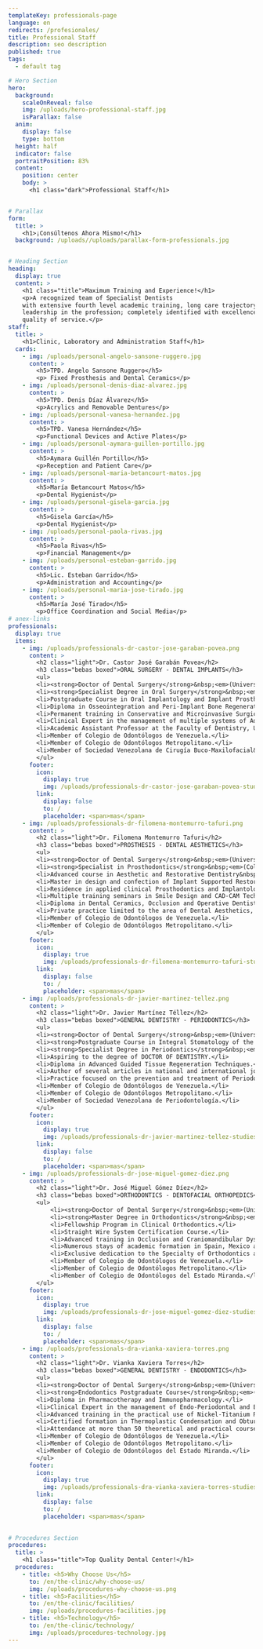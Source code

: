 ```yaml
---
templateKey: professionals-page
language: en
redirects: /profesionales/
title: Professional Staff
description: seo description
published: true
tags:
  - default tag

# Hero Section
hero:
  background:
    scaleOnReveal: false
    img: /uploads/hero-professional-staff.jpg
    isParallax: false
  anim:
    display: false
    type: bottom
  height: half
  indicator: false
  portraitPosition: 83%
  content:
    position: center
    body: >
      <h1 class="dark">Professional Staff</h1>


# Parallax
form:
  title: >
    <h1>¡Consúltenos Ahora Mismo!</h1>
  background: /uploads//uploads/parallax-form-professionals.jpg


# Heading Section
heading:
  display: true
  content: >
    <h1 class="title">Maximum Training and Experience!</h1>
    <p>A recognized team of Specialist Dentists
    with extensive fourth level academic training, long care trajectory and solid
    leadership in the profession; completely identified with excellence and optimum
    quality of service.</p>
staff:
  title: >
    <h1>Clinic, Laboratory and Administration Staff</h1>
  cards:
    - img: /uploads/personal-angelo-sansone-ruggero.jpg
      content: >
        <h5>TPD. Angelo Sansone Ruggero</h5>
        <p> Fixed Prosthesis and Dental Ceramics</p>
    - img: /uploads/personal-denis-diaz-alvarez.jpg
      content: >
        <h5>TPD. Denis Díaz Álvarez</h5>
        <p>Acrylics and Removable Dentures</p>
    - img: /uploads/personal-vanesa-hernandez.jpg
      content: >
        <h5>TPD. Vanesa Hernández</h5>
        <p>Functional Devices and Active Plates</p>
    - img: /uploads/personal-aymara-guillen-portillo.jpg
      content: >
        <h5>Aymara Guillén Portillo</h5>
        <p>Reception and Patient Care</p>
    - img: /uploads/personal-maria-betancourt-matos.jpg
      content: >
        <h5>María Betancourt Matos</h5>
        <p>Dental Hygienist</p>
    - img: /uploads/personal-gisela-garcia.jpg
      content: >
        <h5>Gisela García</h5>
        <p>Dental Hygienist</p>
    - img: /uploads/personal-paola-rivas.jpg
      content: >
        <h5>Paola Rivas</h5>
        <p>Financial Management</p>
    - img: /uploads/personal-esteban-garrido.jpg
      content: >
        <h5>Lic. Esteban Garrido</h5>
        <p>Administration and Accounting</p>
    - img: /uploads/personal-maria-jose-tirado.jpg
      content: >
        <h5>María José Tirado</h5>
        <p>Office Coordination and Social Media</p>
# anex-links
professionals:
  display: true
  items:
    - img: /uploads/professionals-dr-castor-jose-garaban-povea.png
      content: >
        <h2 class="light">Dr. Castor José Garabán Povea</h2>
        <h3 class="bebas boxed">ORAL SURGERY - DENTAL IMPLANTS</h3>
        <ul>
        <li><strong>Doctor of Dental Surgery</strong>&nbsp;<em>(Universidad Central de Venezuela, 1994)</em>.</li>
        <li><strong>Specialist Degree in Oral Surgery</strong>&nbsp;<em>(Universidad Central de Venezuela, 2006)</em>.</li>
        <li>Postgraduate Course in Oral Implantology and Implant Prosthodontics.</li>
        <li>Diploma in Osseointegration and Peri-Implant Bone Regeneration.</li>
        <li>Permanent training in Conservative and Microinvasive Surgical Techniques. </li>
        <li>Clinical Expert in the management of multiple systems of Advanced Oral Implantology. </li>
        <li>Academic Assistant Professor at the Faculty of Dentistry, U.C.V. </li>
        <li>Member of Colegio de Odontólogos de Venezuela.</li>
        <li>Member of Colegio de Odontólogos Metropolitano.</li>
        <li>Member of Sociedad Venezolana de Cirugía Buco-Maxilofacial&nbsp;<em>(S.V.C.B.M.F.)</em>.</li>
        </ul>
      footer:
        icon:
          display: true
          img: /uploads/professionals-dr-castor-jose-garaban-povea-studies.jpg
        link:
          display: false
          to: /
          placeholder: <span>mas</span>
    - img: /uploads/professionals-dr-filomena-montemurro-tafuri.png
      content: >
        <h2 class="light">Dr. Filomena Montemurro Tafuri</h2>
        <h3 class="bebas boxed">PROSTHESIS - DENTAL AESTHETICS</h3>
        <ul>
        <li><strong>Doctor of Dental Surgery</strong>&nbsp;<em>(Universidad Santa María, 2001)</em>.</li>
        <li><strong>Specialist in Prosthodontics</strong>&nbsp;<em>(Collegio dei Docenti di Odontoiatria, Italy, 2003).</em></li>
        <li>Advanced course in Aesthetic and Restorative Dentistry&nbsp;<em>(U.S.M., 2004).</em></li>
        <li>Master in design and confection of Implant Supported Restorations.</li>
        <li>Residence in applied clinical Prosthodontics and Implantology.</li>
        <li>Multiple training seminars in Smile Design and CAD-CAM Technologies.</li>
        <li>Diploma in Dental Ceramics, Occlusion and Operative Dentistry.</li>
        <li>Private practice limited to the area of Dental Aesthetics, Prosthetics and Oral Rehabilitation.</li>
        <li>Member of Colegio de Odontólogos de Venezuela.</li>
        <li>Member of Colegio de Odontólogos Metropolitano.</li>
        </ul>
      footer:
        icon:
          display: true
          img: /uploads/professionals-dr-filomena-montemurro-tafuri-studies.jpg
        link:
          display: false
          to: /
          placeholder: <span>mas</span>
    - img: /uploads/professionals-dr-javier-martinez-tellez.png
      content: >
        <h2 class="light">Dr. Javier Martínez Téllez</h2>
        <h3 class="bebas boxed">GENERAL DENTISTRY - PERIODONTICS</h3>
        <ul>
        <li><strong>Doctor of Dental Surgery</strong>&nbsp;<em>(Universidad Central de Venezuela, 2000).</em></li>
        <li><strong>Postgraduate Course in Integral Stomatology of the Adult</strong>&nbsp;<em>(Universidad Santa María, 2004).</em></li>
        <li><strong>Specialist Degree in Periodontics</strong>&nbsp;<em>(Universidad Central de Venezuela, 2014).</em></li>
        <li>Aspiring to the degree of DOCTOR OF DENTISTRY.</li>
        <li>Diploma in Advanced Guided Tissue Regeneration Techniques.</li>
        <li>Author of several articles in national and international journals.</li>
        <li>Practice focused on the prevention and treatment of Periodontal Pathology.</li>
        <li>Member of Colegio de Odontólogos de Venezuela.</li>
        <li>Member of Colegio de Odontólogos Metropolitano.</li>
        <li>Member of Sociedad Venezolana de Periodontología.</li>
        </ul>
      footer:
        icon:
          display: true
          img: /uploads/professionals-dr-javier-martinez-tellez-studies.jpg
        link:
          display: false
          to: /
          placeholder: <span>mas</span>
    - img: /uploads/professionals-dr-jose-miguel-gomez-diez.png
      content: >
        <h2 class="light">Dr. José Miguel Gómez Díez</h2>
        <h3 class="bebas boxed">ORTHODONTICS - DENTOFACIAL ORTHOPEDICS</h3>
        <ul>
            <li><strong>Doctor of Dental Surgery</strong>&nbsp;<em>(Universidad Central de Venezuela, 1996).</em></li>
            <li><strong>Master Degree in Orthodontics</strong>&nbsp;<em>(Universidad Autónoma de Tamaulipas, Mexico, 2003).</em></li>
            <li>Fellowship Program in Clinical Orthodontics.</li>
            <li>Straight Wire System Certification Course.</li>
            <li>Advanced training in Occlusion and Craniomandibular Dysfunction.</li>
            <li>Numerous stays of academic formation in Spain, Mexico and USA.</li>
            <li>Exclusive dedication to the Specialty of Orthodontics and Dentofacial Orthopedics.</li>
            <li>Member of Colegio de Odontólogos de Venezuela.</li>
            <li>Member of Colegio de Odontólogos Metropolitano.</li>
            <li>Member of Colegio de Odontólogos del Estado Miranda.</li>
        </ul>
      footer:
        icon:
          display: true
          img: /uploads/professionals-dr-jose-miguel-gomez-diez-studies.jpg
        link:
          display: false
          to: /
          placeholder: <span>mas</span>
    - img: /uploads/professionals-dra-vianka-xaviera-torres.png
      content: >
        <h2 class="light">Dr. Vianka Xaviera Torres</h2>
        <h3 class="bebas boxed">GENERAL DENTISTRY - ENDODONTICS</h3>
        <ul>
        <li><strong>Doctor of Dental Surgery</strong>&nbsp;<em>(Universidad Central de Venezuela, 2000).</em></li>
        <li><strong>Endodontics Postgraduate Course</strong>&nbsp;<em>(Universidad Autónoma de Tamaulipas, Mexico, 2003)</em>.</li>
        <li>Diploma in Pharmacotherapy and Immunopharmacology.</li>
        <li>Clinical Expert in the management of Endo-Periodontal and Endo-Prosthetic Lesions.</li>
        <li>Advanced training in the practical use of Nickel-Titanium Rotary Systems.</li>
        <li>Certified formation in Thermoplastic Condensation and Obturation Techniques.</li>
        <li>Attendance at more than 50 theoretical and practical courses of the Specialty.</li>
        <li>Member of Colegio de Odontólogos de Venezuela.</li>
        <li>Member of Colegio de Odontólogos Metropolitano.</li>
        <li>Member of Colegio de Odontólogos del Estado Miranda.</li>
        </ul>
      footer:
        icon:
          display: true
          img: /uploads/professionals-dra-vianka-xaviera-torres-studies.jpg
        link:
          display: false
          to: /
          placeholder: <span>mas</span>
              

# Procedures Section
procedures:
  title: >
    <h1 class="title">Top Quality Dental Center!</h1>
  procedures:
    - title: <h5>Why Choose Us</h5>
      to: /en/the-clinic/why-choose-us/
      img: /uploads/procedures-why-choose-us.png
    - title: <h5>Facilities</h5>
      to: /en/the-clinic/facilities/
      img: /uploads/procedures-facilities.jpg
    - title: <h5>Technology</h5>
      to: /en/the-clinic/technology/
      img: /uploads/procedures-technology.jpg
---
```

